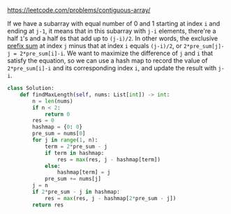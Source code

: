 <https://leetcode.com/problems/contiguous-array/>

If we have a subarray with equal number of 0 and 1 starting at index `i` and ending at `j-1`, it means that in this subarray with `j-i` elements, there're a half `1`'s and a half `0`s that add up to `(j-i)/2`. In other words, the exclusive [prefix sum](https://en.wikipedia.org/wiki/Prefix_sum) at index `j` minus that at index `i` equals `(j-i)/2`, or `2*pre_sum[j]-j = 2*pre_sum[i]-i`.  We want to maximize the difference of `j` and `i` that satisfy the equation, so we can use a hash map to record the value of `2*pre_sum[i]-i` and its corresponding index `i`, and update the result with `j-i`.

```python
class Solution:
    def findMaxLength(self, nums: List[int]) -> int:
        n = len(nums)
        if n < 2:
            return 0
        res = 0
        hashmap = {0: 0}
        pre_sum = nums[0]
        for j in range(1, n):
            term = 2*pre_sum - j
            if term in hashmap:
                res = max(res, j - hashmap[term])
            else:
                hashmap[term] = j
            pre_sum += nums[j]
        j = n
        if 2*pre_sum - j in hashmap:
            res = max(res, j - hashmap[2*pre_sum - j])
        return res
                
```

